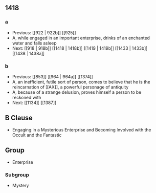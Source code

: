 ## 1418
### a
- Previous: [[922 | 922b]] [[925]] 
- A, while engaged in an important enterprise, drinks of an enchanted water and falls asleep
- Next: [[918 | 918b]] [[1418 | 1418b]] [[1419 | 1419b]] [[1433 | 1433b]] [[1438 | 1438a]] 

### b
- Previous: [[853]] [[964 | 964a]] [[1374]] 
- A, an inefficient, futile sort of person, comes to believe that he is the reincarnation of [[AX]], a powerful personage of antiquity
- A, because of a strange delusion, proves himself a person to be reckoned with
- Next: [[1134]] [[1387]] 

## B Clause
- Engaging in a Mysterious Enterprise and Becoming Involved with the Occult and the Fantastic

## Group
- Enterprise

### Subgroup
- Mystery

